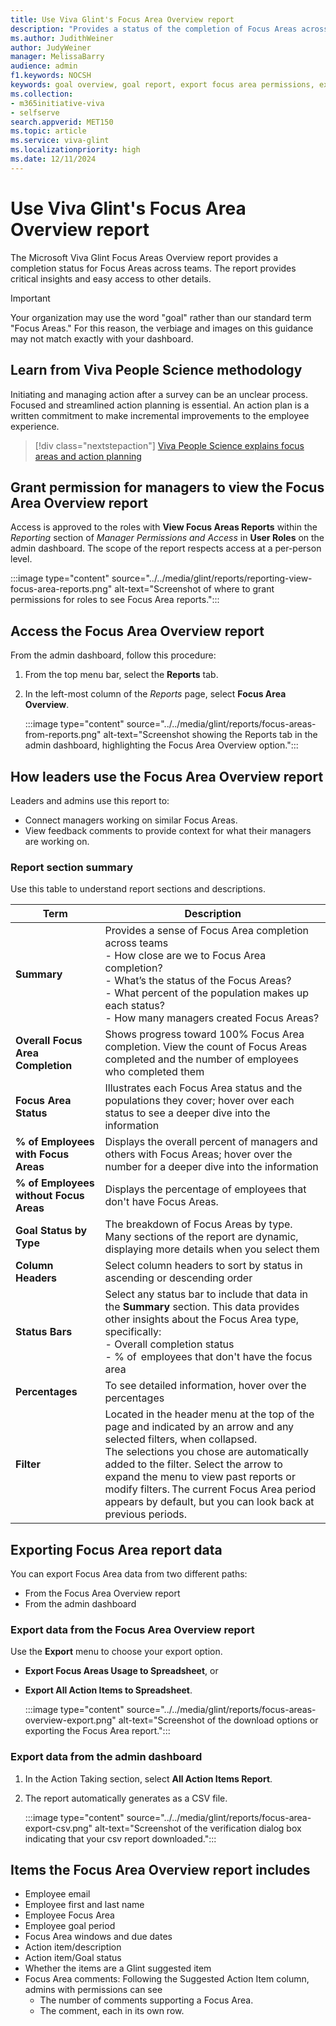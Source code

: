 ```yaml
---
title: Use Viva Glint's Focus Area Overview report
description: "Provides a status of the completion of Focus Areas across teams, at-a-glance critical insights, and access to other details."
ms.author: JudithWeiner
author: JudyWeiner
manager: MelissaBarry
audience: admin
f1.keywords: NOCSH
keywords: goal overview, goal report, export focus area permissions, export focus areas, roles with focus area permissions
ms.collection:  
- m365initiative-viva
- selfserve 
search.appverid: MET150 
ms.topic: article
ms.service: viva-glint
ms.localizationpriority: high
ms.date: 12/11/2024
---
```


# Use Viva Glint's Focus Area Overview report

The Microsoft Viva Glint Focus Areas Overview report provides a completion status for Focus Areas across teams. The report provides critical insights and easy access to other details.  

>[!IMPORTANT]
>Your organization may use the word "goal" rather than our standard term "Focus Areas." For this reason, the verbiage and images on this guidance may not match exactly with your dashboard.

## Learn from Viva People Science methodology

Initiating and managing action after a survey can be an unclear process. Focused and streamlined action planning is essential. An action plan is a written commitment to make incremental improvements to the employee experience. 

> [!div class="nextstepaction"]
> [Viva People Science explains focus areas and action planning](../people-science/people-science-explains-focus-areas.md)

## Grant permission for managers to view the Focus Area Overview report 

Access is approved to the roles with **View Focus Areas Reports** within the *Reporting* section of *Manager Permissions and Access* in **User Roles** on the admin dashboard. The scope of the report respects access at a per-person level. 

:::image type="content" source="../../media/glint/reports/reporting-view-focus-area-reports.png" alt-text="Screenshot of where to grant permissions for roles to see Focus Area reports.":::

## Access the Focus Area Overview report 

From the admin dashboard, follow this procedure: 

1. From the top menu bar, select the **Reports** tab. 
1. In the left-most column of the *Reports* page, select **Focus Area Overview**.  

   :::image type="content" source="../../media/glint/reports/focus-areas-from-reports.png" alt-text="Screenshot showing the Reports tab in the admin dashboard, highlighting the Focus Area Overview option.":::

## How leaders use the Focus Area Overview report 

Leaders and admins use this report to: 
- Connect managers working on similar Focus Areas. 
- View feedback comments to provide context for what their managers are working on. 

### Report section summary 

Use this table to understand report sections and descriptions.

| Term | Description | 
|---|---|
| **Summary** | Provides a sense of Focus Area completion across teams <br> - How close are we to Focus Area completion?<br>- What’s the status of the Focus Areas? <br>- What percent of the population makes up each status?<br>- How many managers created Focus Areas?|
| **Overall Focus Area Completion** | Shows progress toward 100% Focus Area completion. View the count of Focus Areas completed and the number of employees who completed them |
| **Focus Area Status** | Illustrates each Focus Area status and the populations they cover; hover over each status to see a deeper dive into the information|
| **% of Employees with Focus Areas** | Displays the overall percent of managers and others with Focus Areas; hover over the number for a deeper dive into the information | 
| **% of Employees without Focus Areas** | Displays the percentage of employees that don't have Focus Areas. |
| **Goal Status by Type** | The breakdown of Focus Areas by type. Many sections of the report are dynamic, displaying more details when you select them |
| **Column Headers** | Select column headers to sort by status in ascending or descending order |
| **Status Bars** | Select any status bar to include that data in the **Summary** section. This data provides other insights about the Focus Area type, specifically: <br>- Overall completion status <br>- % of  employees that don't have the focus area| 
| **Percentages** | To see detailed information, hover over the percentages|
| **Filter** | Located in the header menu at the top of the page and indicated by an arrow and any selected filters, when collapsed. <br> The selections you chose are automatically added to the filter. Select the arrow to expand the menu to view past reports or modify filters. The current Focus Area period appears by default, but you can look back at previous periods.|

## Exporting Focus Area report data  

You can export Focus Area data from two different paths: 
- From the Focus Area Overview report
- From the admin dashboard

### Export data from the Focus Area Overview report 

Use the **Export** menu to choose your export option. 
- **Export Focus Areas Usage to Spreadsheet**, or
- **Export All Action Items to Spreadsheet**.

   :::image type="content" source="../../media/glint/reports/focus-areas-overview-export.png" alt-text="Screenshot of the download options or exporting the Focus Area report.":::

### Export data from the admin dashboard 

1. In the Action Taking section, select **All Action Items Report**.
1. The report automatically generates as a CSV file.

   :::image type="content" source="../../media/glint/reports/focus-area-export-csv.png" alt-text="Screenshot of the verification dialog box indicating that your csv report downloaded.":::

## Items the Focus Area Overview report includes 

- Employee email 
- Employee first and last name 
- Employee Focus Area 
- Employee goal period 
- Focus Area windows and due dates 
- Action item/description 
- Action item/Goal status 
- Whether the items are a Glint suggested item 
- Focus Area comments: Following the Suggested Action Item column, admins with permissions can see
   - The number of comments supporting a Focus Area.
   - The comment, each in its own row. 


